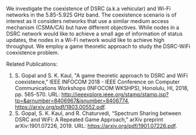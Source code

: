 We investigate the coexistence of DSRC (a.k.a vehicular) and Wi-Fi networks in the 5.85-5.925 GHz band. The coexistence scenario is of interest as it considers networks that use a similar medium access mechanism (CSMA/CA) but have different objectives. While nodes in a DSRC network would like to achieve a small age of information of status updates, the nodes in a Wi-Fi network would like to achieve high throughput. We employ a game theoretic approach to study the DSRC-WiFi coexistence problem.

Related Publications:
1. S. Gopal and S. K. Kaul, "A game theoretic approach to DSRC and WiFi coexistence," IEEE INFOCOM 2018 - IEEE Conference on Computer Communications Workshops (INFOCOM WKSHPS), Honolulu, HI, 2018, pp. 565-570. URL: http://ieeexplore.ieee.org/stamp/stamp.jsp?tp=&arnumber=8406967&isnumber=8406774, https://arxiv.org/pdf/1803.00552.pdf.
2. S. Gopal, S. K. Kaul, and R. Chaturvedi, “Spectrum Sharing between DSRC and WiFi: A Repeated Game Approach,” arXiv preprint arXiv:1901.07226, 2019. URL: https://arxiv.org/pdf/1901.07226.pdf.
